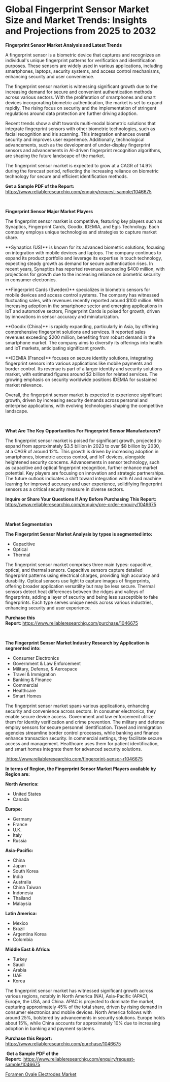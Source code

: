 <p><h1>Global Fingerprint Sensor Market Size and Market Trends: Insights and Projections from 2025 to 2032</h1></p><p><strong>Fingerprint Sensor Market Analysis and Latest Trends</strong></p>
<p><p>A fingerprint sensor is a biometric device that captures and recognizes an individual's unique fingerprint patterns for verification and identification purposes. These sensors are widely used in various applications, including smartphones, laptops, security systems, and access control mechanisms, enhancing security and user convenience.</p><p>The fingerprint sensor market is witnessing significant growth due to the increasing demand for secure and convenient authentication methods across various sectors. With the proliferation of smartphones and smart devices incorporating biometric authentication, the market is set to expand rapidly. The rising focus on security and the implementation of stringent regulations around data protection are further driving adoption.</p><p>Recent trends show a shift towards multi-modal biometric solutions that integrate fingerprint sensors with other biometric technologies, such as facial recognition and iris scanning. This integration enhances overall security and improves user experience. Additionally, technological advancements, such as the development of under-display fingerprint sensors and advancements in AI-driven fingerprint recognition algorithms, are shaping the future landscape of the market.</p><p>The fingerprint sensor market is expected to grow at a CAGR of 14.9% during the forecast period, reflecting the increasing reliance on biometric technology for secure and efficient identification methods.</p></p>
<p><strong>Get a Sample PDF of the Report:&nbsp;</strong> <a href="https://www.reliableresearchiq.com/enquiry/request-sample/1046675?utm_campaign=2455&utm_medium=2&utm_source=Github&utm_content=ia&utm_term=22032025&utm_id=fingerprint-sensor">https://www.reliableresearchiq.com/enquiry/request-sample/1046675</a></p>
<p>&nbsp;</p>
<p><strong>Fingerprint Sensor Major Market Players</strong></p>
<p><p>The fingerprint sensor market is competitive, featuring key players such as Synaptics, Fingerprint Cards, Goodix, IDEMIA, and Egis Technology. Each company employs unique technologies and strategies to capture market share.</p><p>**Synaptics (US)** is known for its advanced biometric solutions, focusing on integration with mobile devices and laptops. The company continues to expand its product portfolio and leverage its expertise in touch technology, expecting steady growth as demand for secure authentication rises. In recent years, Synaptics has reported revenues exceeding $400 million, with projections for growth due to the increasing reliance on biometric security in consumer electronics.</p><p>**Fingerprint Cards (Sweden)** specializes in biometric sensors for mobile devices and access control systems. The company has witnessed fluctuating sales, with revenues recently reported around $100 million. With increasing adoption in the smartphone sector and emerging applications in IoT and automotive sectors, Fingerprint Cards is poised for growth, driven by innovations in sensor accuracy and miniaturization.</p><p>**Goodix (China)** is rapidly expanding, particularly in Asia, by offering comprehensive fingerprint solutions and services. It reported sales revenues exceeding $200 million, benefiting from robust demand in the smartphone market. The company aims to diversify its offerings into health and IoT markets, anticipating significant growth.</p><p>**IDEMIA (France)** focuses on secure identity solutions, integrating fingerprint sensors into various applications like mobile payments and border control. Its revenue is part of a larger identity and security solutions market, with estimated figures around $2 billion for related services. The growing emphasis on security worldwide positions IDEMIA for sustained market relevance.</p><p>Overall, the fingerprint sensor market is expected to experience significant growth, driven by increasing security demands across personal and enterprise applications, with evolving technologies shaping the competitive landscape.</p></p>
<p>&nbsp;</p>
<p><strong>What Are The Key Opportunities For Fingerprint Sensor Manufacturers?</strong></p>
<p><p>The fingerprint sensor market is poised for significant growth, projected to expand from approximately $3.5 billion in 2023 to over $8 billion by 2030, at a CAGR of around 12%. This growth is driven by increasing adoption in smartphones, biometric access control, and IoT devices, alongside heightened security concerns. Advancements in sensor technology, such as capacitive and optical fingerprint recognition, further enhance market potential. Key players are focusing on innovation and strategic partnerships. The future outlook indicates a shift toward integration with AI and machine learning for improved accuracy and user experience, solidifying fingerprint sensors as a critical security measure in diverse sectors.</p></p>
<p><strong>Inquire or Share Your Questions If Any Before Purchasing This Report:</strong> <a href="https://www.reliableresearchiq.com/enquiry/pre-order-enquiry/1046675?utm_campaign=2455&utm_medium=2&utm_source=Github&utm_content=ia&utm_term=22032025&utm_id=fingerprint-sensor">https://www.reliableresearchiq.com/enquiry/pre-order-enquiry/1046675</a></p>
<p>&nbsp;</p>
<p><strong>Market Segmentation</strong></p>
<p><strong>The Fingerprint Sensor Market Analysis by types is segmented into:</strong></p>
<p><ul><li>Capacitive</li><li>Optical</li><li>Thermal</li></ul></p>
<p><p>The fingerprint sensor market comprises three main types: capacitive, optical, and thermal sensors. Capacitive sensors capture detailed fingerprint patterns using electrical charges, providing high accuracy and durability. Optical sensors use light to capture images of fingerprints, offering broader application versatility but may be less secure. Thermal sensors detect heat differences between the ridges and valleys of fingerprints, adding a layer of security and being less susceptible to fake fingerprints. Each type serves unique needs across various industries, enhancing security and user experience.</p></p>
<p><strong>Purchase this Report:&nbsp;</strong><a href="https://www.reliableresearchiq.com/purchase/1046675?utm_campaign=2455&utm_medium=2&utm_source=Github&utm_content=ia&utm_term=22032025&utm_id=fingerprint-sensor">https://www.reliableresearchiq.com/purchase/1046675</a></p>
<p>&nbsp;</p>
<p><strong>The Fingerprint Sensor Market Industry Research by Application is segmented into:</strong></p>
<p><ul><li>Consumer Electronics</li><li>Government & Law Enforcement</li><li>Military, Defense, & Aerospace</li><li>Travel & Immigration</li><li>Banking & Finance</li><li>Commercial</li><li>Healthcare</li><li>Smart Homes</li></ul></p>
<p><p>The fingerprint sensor market spans various applications, enhancing security and convenience across sectors. In consumer electronics, they enable secure device access. Government and law enforcement utilize them for identity verification and crime prevention. The military and defense employ sensors for secure personnel identification. Travel and immigration agencies streamline border control processes, while banking and finance enhance transaction security. In commercial settings, they facilitate secure access and management. Healthcare uses them for patient identification, and smart homes integrate them for advanced security solutions.</p></p>
<p><a href="https://www.reliableresearchiq.com/fingerprint-sensor-r1046675?utm_campaign=2455&utm_medium=2&utm_source=Github&utm_content=ia&utm_term=22032025&utm_id=fingerprint-sensor">&nbsp;https://www.reliableresearchiq.com/fingerprint-sensor-r1046675</a></p>
<p><strong>In terms of Region, the Fingerprint Sensor Market Players available by Region are:</strong></p>
<p>
    <p> <strong> North America: </strong>
        <ul>
            <li>United States</li>
            <li>Canada</li>
        </ul>
        </p> 
    <p> <strong> Europe: </strong>
        <ul>
            <li>Germany</li>
            <li>France</li>
            <li>U.K.</li>
            <li>Italy</li>
            <li>Russia</li>
        </ul>
        </p> 
    <p> <strong> Asia-Pacific: </strong>
        <ul>
            <li>China</li>
            <li>Japan</li>
            <li>South Korea</li>
            <li>India</li>
            <li>Australia</li>
            <li>China Taiwan</li>
            <li>Indonesia</li>
            <li>Thailand</li>
            <li>Malaysia</li>
        </ul>
        </p> 
    <p> <strong> Latin America: </strong>
        <ul>
            <li>Mexico</li>
            <li>Brazil</li>
            <li>Argentina Korea</li>
            <li>Colombia</li>
        </ul>
        </p> 
    <p> <strong> Middle East & Africa: </strong>
        <ul>
            <li>Turkey</li>
            <li>Saudi</li>
            <li>Arabia</li>
            <li>UAE</li>
            <li>Korea</li>
        </ul>
    </p>
    </p>
<p><p>The fingerprint sensor market has witnessed significant growth across various regions, notably in North America (NA), Asia-Pacific (APAC), Europe, the USA, and China. APAC is projected to dominate the market, capturing approximately 45% of the total share, driven by rising demand in consumer electronics and mobile devices. North America follows with around 25%, bolstered by advancements in security solutions. Europe holds about 15%, while China accounts for approximately 10% due to increasing adoption in banking and payment systems.</p></p>
<p><strong>Purchase this Report: </strong><a href="https://www.reliableresearchiq.com/purchase/1046675?utm_campaign=2455&utm_medium=2&utm_source=Github&utm_content=ia&utm_term=22032025&utm_id=fingerprint-sensor">https://www.reliableresearchiq.com/purchase/1046675</a></p>
<p>&nbsp;<strong>Get a Sample PDF of the Report:&nbsp;&nbsp;</strong><a href="https://www.reliableresearchiq.com/enquiry/request-sample/1046675?utm_campaign=2455&utm_medium=2&utm_source=Github&utm_content=ia&utm_term=22032025&utm_id=fingerprint-sensor">https://www.reliableresearchiq.com/enquiry/request-sample/1046675</a></p>
<p><strong></strong></p>
<p><p><a href="https://github.com/arvelm4nthig/Market-Research-Report-List-1/blob/main/foramen-ovale-electrodes-market.md?utm_campaign=2455&utm_medium=2&utm_source=Github&utm_content=ia&utm_term=22032025&utm_id=fingerprint-sensor">Foramen Ovale Electrodes Market</a></p></p>